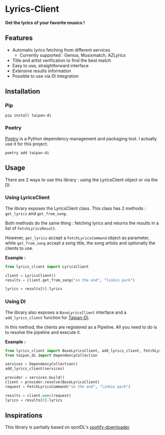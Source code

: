 # Lyrics-Client

**Get the lyrics of your favorite musics !**

## Features

 - Automatic lyrics fetching from different services
    - Currently supported : Genius, Musixmatch, AZLyrics
 - Title and artist verification to find the best match
 - Easy to use, straightforward interface
 - Extensive results information
 - Possible to use via DI integration

## Installation

### Pip

```
pip install taipan-di
```

### Poetry

[Poetry](https://python-poetry.org/) is a Python dependency management and packaging tool. I actually use it for this project.

```
poetry add taipan-di
```

## Usage

There are 2 ways to use this library : using the LyricsClient object or via the DI.

### Using LyricsClient

The library exposes the LyricsClient class. This class has 2 methods : `get_lyrics` and `get_from_song`.

Both methods do the same thing : fetching lyrics and returns the results in a list of `FetchLyricsResult`.

However, `get_lyrics` accept a `FetchLyricsCommand` object as parameter, while `get_from_song` accept a song title, the song artists and optionally the clients to use.

**Example :**

```python
from lyrics_client import LyricsClient

client = LyricsClient()
results = client.get_from_song("in the end", "linkin park")

lyrics = results[0].lyrics
```

### Using DI

The library also exposes a `BaseLyricsClient` interface and a `add_lyrics_client` function for [Taipan-DI](https://github.com/Billuc/Taipan-DI).

In this method, the clients are registered as a Pipeline. All you need to do is to resolve the pipeline and execute it.

**Example :**

```python
from lyrics_client import BaseLyricsClient, add_lyrics_client, FetchLyricsCommand
from taipan_di import DependencyCollection

services = DependencyCollection()
add_lyrics_client(services)

provider = services.build()
client = provider.resolve(BaseLyricsClient)
request = FetchLyricsCommand("in the end", "linkin park")

results = client.exec(request)
lyrics = results[0].lyrics
```

## Inspirations

This library is partially based on spotDL's [spotify-downloader](https://github.com/spotDL/spotify-downloader).
